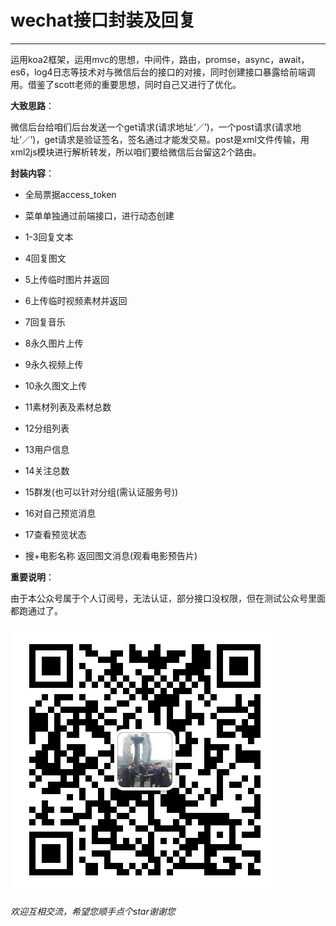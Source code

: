 # wechat接口封装及回复

---

运用koa2框架，运用mvc的思想，中间件，路由，promse，async，await，es6，log4日志等技术对与微信后台的接口的对接，同时创建接口暴露给前端调用。借鉴了scott老师的重要思想，同时自己又进行了优化。

**大致思路**：

微信后台给咱们后台发送一个get请求(请求地址‘／’)，一个post请求(请求地址‘／’)，get请求是验证签名，签名通过才能发交易。post是xml文件传输，用xml2js模块进行解析转发，所以咱们要给微信后台留这2个路由。


**封装内容**：

* 全局票据access_token

* 菜单单独通过前端接口，进行动态创建

* 1-3回复文本

* 4回复图文

* 5上传临时图片并返回

* 6上传临时视频素材并返回

* 7回复音乐

* 8永久图片上传

* 9永久视频上传

* 10永久图文上传

* 11素材列表及素材总数

* 12分组列表

* 13用户信息

* 14关注总数

* 15群发(也可以针对分组(需认证服务号))

* 16对自己预览消息

* 17查看预览状态

* 搜+电影名称 返回图文消息(观看电影预告片)

**重要说明**：

由于本公众号属于个人订阅号，无法认证，部分接口没权限，但在测试公众号里面都跑通过了。


![alt 微信二维码](https://raw.githubusercontent.com/fridaydream/blogpic/master/qrcode_wechat.jpg "微信二维码")

*欢迎互相交流，希望您顺手点个star谢谢您*
